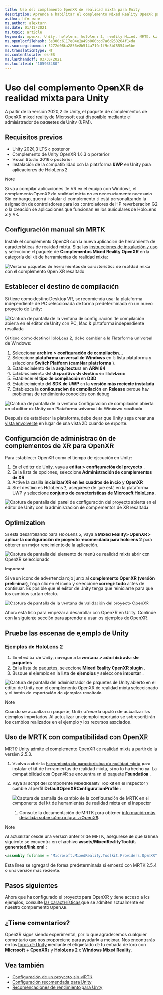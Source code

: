 ```yaml
---
title: Uso del complemento OpenXR de realidad mixta para Unity
description: Aprenda a habilitar el complemento Mixed Reality OpenXR para proyectos de Unity.
author: hferrone
ms.author: alexturn
ms.date: 01/11/2021
ms.topic: article
keywords: openxr, Unity, hololens, hololens 2, reality Mixed, MRTK, kit de herramientas de realidad mixta, realidad aumentada, realidad virtual, auriculares de realidad mixta, información, tutorial, introducción
ms.openlocfilehash: 6e300c6117e04e2a49b060bcd7a6d268204f14da
ms.sourcegitcommit: 6272d086a2856e8b514a719e1f9e3b78554be5be
ms.translationtype: MT
ms.contentlocale: es-ES
ms.lasthandoff: 03/30/2021
ms.locfileid: "105937480"
---
```

# <a name="using-the-mixed-reality-openxr-plugin-for-unity"></a>Uso del complemento OpenXR de realidad mixta para Unity

A partir de la versión 2020,2 de Unity, el paquete de complementos de OpenXR mixed reality de Microsoft está disponible mediante el administrador de paquetes de Unity (UPM).

## <a name="prerequisites"></a>Requisitos previos

* Unity 2020,3 LTS o posterior
* Complemento de Unity OpenXR 1.0.3 o posterior
* Visual Studio 2019 o posterior
* Instalación de la compatibilidad con la plataforma **UWP** en Unity para aplicaciones de HoloLens 2

> [!NOTE]
> Si va a compilar aplicaciones de VR en el equipo con Windows, el complemento OpenXR de realidad mixta no es necesariamente necesario. Sin embargo, querrá instalar el complemento si está personalizando la asignación de controladores para los controladores de HP reverberación G2 o la creación de aplicaciones que funcionan en los auriculares de HoloLens 2 y VR.

<!-- ## Setting up your project with MRTK

MRTK for Unity provides a cross-platform input system, foundational components, and common building blocks for spatial interactions. MRTK version 2 intends to speed up application development for Microsoft HoloLens, Windows Mixed Reality immersive (VR) headsets, and OpenVR platform. The project is aimed at reducing barriers to entry, creating mixed reality applications, and contributing back to the community as we all grow.

> [!div class="nextstepaction"]
> [Set up your project using MRTK](tutorials/mr-learning-base-01.md)

Take a look at [MRTK's documentation](/windows/mixed-reality/mrtk-unity) for more feature details. -->

## <a name="manual-setup-without-mrtk"></a>Configuración manual sin MRTK

Instale el complemento OpenXR con la nueva aplicación de herramienta de características de realidad mixta. Siga las [instrucciones de instalación y uso](welcome-to-mr-feature-tool.md) y seleccione el paquete de **Complementos Mixed Reality OpenXR** en la categoría del kit de herramientas de realidad mixta:

![Ventana paquetes de herramientas de característica de realidad mixta con el complemento Open XR resaltado](images/feature-tool-openxr.png)

## <a name="setting-your-build-target"></a>Establecer el destino de compilación

Si tiene como destino Desktop VR, se recomienda usar la plataforma independiente de PC seleccionada de forma predeterminada en un nuevo proyecto de Unity:

![Captura de pantalla de la ventana de configuración de compilación abierta en el editor de Unity con PC, Mac & plataforma independiente resaltada](images/wmr-config-img-3.png)

Si tiene como destino HoloLens 2, debe cambiar a la Plataforma universal de Windows:

1.  Seleccionar **archivo > configuración de compilación...**
2.  Seleccione **plataforma universal de Windows** en la lista plataforma y seleccione **Switch Platform (cambiar plataforma** ).
3.  Establecimiento de la **arquitectura** en **ARM 64**
4.  Establecimiento del **dispositivo de destino** en **HoloLens**
5.  Establecer el **tipo de compilación** en **D3D**
6.  Establecimiento del **SDK de UWP** en la **versión más reciente instalada**
7.  Establezca la **configuración de compilación** en **Release** porque hay problemas de rendimiento conocidos con debug

![Captura de pantalla de la ventana Configuración de compilación abierta en el editor de Unity con Plataforma universal de Windows resaltado](images/wmr-config-img-4.png)

Después de establecer la plataforma, debe dejar que Unity sepa crear una [vista envolvente](../../design/app-views.md) en lugar de una vista 2D cuando se exporte.

## <a name="configuring-xr-plugin-management-for-openxr"></a>Configuración de administración de complementos de XR para OpenXR

Para establecer OpenXR como el tiempo de ejecución en Unity:

1. En el editor de Unity, vaya a **editar > configuración del proyecto** .
2. En la lista de opciones, seleccione **Administración de complementos de XR**
3. Active la casilla **inicializar XR en los cuadros de inicio** y **OpenXR**
4. Si el destino es HoloLens 2, asegúrese de que está en la plataforma UWP y seleccione **conjunto de características de Microsoft HoloLens** .

![Captura de pantalla del panel de configuración del proyecto abierta en el editor de Unity con la administración de complementos de XR resaltada](images/openxr-img-05.png)

## <a name="optimization"></a>Optimization

Si está desarrollando para HoloLens 2, vaya a **Mixed Reality> OpenXR > aplicar la configuración de proyecto recomendada para hololens 2** para obtener un mejor rendimiento de la aplicación.

![Captura de pantalla del elemento de menú de realidad mixta abrir con OpenXR seleccionado](images/openxr-img-08.png)

> [!IMPORTANT]
> Si ve un icono de advertencia rojo junto al **complemento OpenXR (versión preliminar)**, haga clic en el icono y seleccione **corregir todo** antes de continuar. Es posible que el editor de Unity tenga que reiniciarse para que los cambios surtan efecto.

![Captura de pantalla de la ventana de validación del proyecto OpenXR](images/openxr-img-06.png)

Ahora está listo para empezar a desarrollar con OpenXR en Unity.  Continúe con la siguiente sección para aprender a usar los ejemplos de OpenXR.

## <a name="try-out-the-unity-sample-scenes"></a>Pruebe las escenas de ejemplo de Unity

### <a name="hololens-2-samples"></a>Ejemplos de HoloLens 2

1. En el editor de Unity, navegue a la **ventana > administrador de paquetes**
2. En la lista de paquetes, seleccione **Mixed Reality OpenXR plugin** .
3. Busque el ejemplo en la lista de **ejemplos** y seleccione **importar** .

![Captura de pantalla del administrador de paquetes de Unity abierto en el editor de Unity con el complemento OpenXR de realidad mixta seleccionado y el botón de importación de ejemplos resaltado](images/openxr-img-03.png)

<!-- ### For all other OpenXR samples

1. In the Unity Editor, navigate to **Window > Package Manager**
2. In the list of packages, select **OpenXR Plugin**
3. Locate the sample in the **Samples** list and select **Import**

![Screenshot of Unity Package Manager open in Unity editor with OpenXR Plugin selected and samples import button highlighted](images/openxr-img-10.png) -->

> [!NOTE]
> Cuando se actualiza un paquete, Unity ofrece la opción de actualizar los ejemplos importados.  Al actualizar un ejemplo importado se sobrescribirán los cambios realizados en el ejemplo y los recursos asociados.

## <a name="using-mrtk-with-openxr-support"></a>Uso de MRTK con compatibilidad con OpenXR

MRTK-Unity admite el complemento OpenXR de realidad mixta a partir de la versión 2.5.3.

1. Vuelva a abrir la [herramienta de característica de realidad mixta](welcome-to-mr-feature-tool.md) para instalar el kit de herramientas de realidad mixta, si no lo ha hecho ya. La compatibilidad con OpenXR se encuentra en el paquete **Foundation** .
2. Vaya al script del componente MixedReality Toolkit en el inspector y cambie al perfil **DefaultOpenXRConfigurationProfile** :

    ![Captura de pantalla de cambio de la configuración de MRTK en el componente del kit de herramientas de realidad mixta en el inspector](images/openxr-img-11.png)

    1. Consulte la documentación de MRTK para obtener [información más detallada sobre cómo migrar a OpenXR](/windows/mixed-reality/mrtk-unity/configuration/getting-started-with-mrtk-and-xrsdk#configuring-mrtk-for-the-xr-sdk-pipeline).

> [!NOTE]
> Al actualizar desde una versión anterior de MRTK, asegúrese de que la línea siguiente se encuentra en el archivo **assets/MixedRealityToolkit. generated/link.xml** :
>
> ```xml
> <assembly fullname = "Microsoft.MixedReality.Toolkit.Providers.OpenXR" preserve="all"/>
> ```
>
> Esta línea se agregará de forma predeterminada si empezó con MRTK 2.5.4 o una versión más reciente.

## <a name="next-steps"></a>Pasos siguientes

Ahora que ha configurado el proyecto para OpenXR y tiene acceso a los ejemplos, consulte [las características](openxr-supported-features.md) que se admiten actualmente en nuestro complemento OpenXR.

## <a name="have-feedback"></a>¿Tiene comentarios?

OpenXR sigue siendo experimental, por lo que agradecemos cualquier comentario que nos proporcione para ayudarlo a mejorar. Nos encontrarás en los [foros de Unity](https://aka.ms/unityforums) mediante el etiquetado de tu entrada de foro con **Microsoft**  +  **OpenXRs** y **HoloLens 2** o **Windows Mixed Reality**.

## <a name="see-also"></a>Vea también

* [Configuración de un proyecto sin MRTK](configure-unity-project.md)
* [Configuración recomendada para Unity](recommended-settings-for-unity.md)
* [Recomendaciones de rendimiento para Unity](performance-recommendations-for-unity.md#how-to-profile-with-unity)

